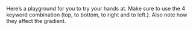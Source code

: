 Here’s a playground for you to try your hands at. Make sure to use the 4 keyword combination (top, to bottom, to right and to left.). Also note how they affect the gradient.